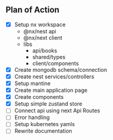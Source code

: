 ## Plan of Action

- [x] Setup nx workspace
  - @nx/nest api
  - @nx/next client
  - libs
    - api/books
    - shared/types
    - client/components
- [x] Create mongodb schema/connection
- [x] Create nest services/controllers
- [x] Setup mantine
- [x] Create main application page
- [x] Create components
- [x] Setup simple zustand store
- [ ] Connect api using next Api Routes
- [ ] Error handling
- [ ] Setup kubernetes yamls
- [ ] Rewrite documentation
